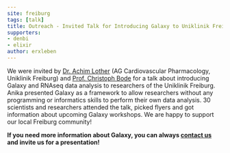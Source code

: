 ```yaml
---
site: freiburg
tags: [talk]
title: Outreach - Invited Talk for Introducing Galaxy to Uniklinik Freiburg
supporters:
- denbi
- elixir
author: erxleben
---
```


We were invited by [Dr. Achim Lother](https://www.herzzentrum.de/kliniken-fachbereiche/klinik-fuer-kardiologie-und-angiologie-i/grundlagenforschung/cardiovascular-pharmacology.html) (AG Cardiovascular Pharmacology, Uniklinik Freiburg) and [Prof. Christoph Bode](https://www.med.uni-freiburg.de/de/fakultaet/profs/bode) for a talk about introducing Galaxy and RNAseq data analysis to researchers of the Uniklinik Freiburg. Anika presented Galaxy as a framework to allow researchers without any programming or informatics skills to perform their own data analysis. 30 scientists and researchers attended the talk, picked flyers and got information about upcoming Galaxy workshops. We are happy to support our local Freiburg community!

**If you need more information about Galaxy, you can always [contact us](mailto:galaxy@informatik.uni-freiburg.de) and invite us for a presentation!**
